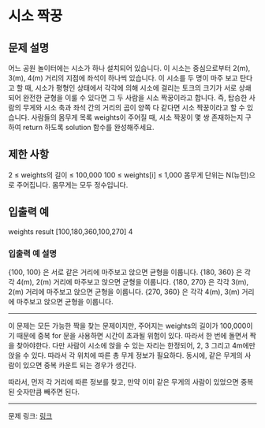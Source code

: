 # 시소 짝꿍
## 문제 설명

어느 공원 놀이터에는 시소가 하나 설치되어 있습니다. 이 시소는 중심으로부터 2(m), 3(m), 4(m) 거리의 지점에 좌석이 하나씩 있습니다.
이 시소를 두 명이 마주 보고 탄다고 할 때, 시소가 평형인 상태에서 각각에 의해 시소에 걸리는 토크의 크기가 서로 상쇄되어 완전한 균형을 이룰 수 있다면 그 두 사람을 시소 짝꿍이라고 합니다. 즉, 탑승한 사람의 무게와 시소 축과 좌석 간의 거리의 곱이 양쪽 다 같다면 시소 짝꿍이라고 할 수 있습니다.
사람들의 몸무게 목록 weights이 주어질 때, 시소 짝꿍이 몇 쌍 존재하는지 구하여 return 하도록 solution 함수를 완성해주세요.
## 제한 사항
2 ≤ weights의 길이 ≤ 100,000
100 ≤ weights[i] ≤ 1,000
몸무게 단위는 N(뉴턴)으로 주어집니다.
몸무게는 모두 정수입니다.
## 입출력 예
weights	result
[100,180,360,100,270]	4
### 입출력 예 설명
{100, 100} 은 서로 같은 거리에 마주보고 앉으면 균형을 이룹니다.
{180, 360} 은 각각 4(m), 2(m) 거리에 마주보고 앉으면 균형을 이룹니다.
{180, 270} 은 각각 3(m), 2(m) 거리에 마주보고 앉으면 균형을 이룹니다.
{270, 360} 은 각각 4(m), 3(m) 거리에 마주보고 앉으면 균형을 이룹니다.

***

이 문제는 모든 가능한 짝을 찾는 문제이지만, 주어지는 weights의 길이가 100,000이기 때문에 중복 for 문을 사용하면 시간이 초과될 위험이 있다. 따라서 한 번에 돌면서 짝을 찾아야한다. 다만 사람이 시소에 앉을 수 있는 자리는 한정되어, 2, 3 그리고 4m에만 앉을 수 있다. 따라서 각 위치에 따른 총 무게 정보가 필요하다. 동시에, 같은 무게의 사람이 있으면 중복 카운트 되는 경우가 생긴다.

따라서, 먼저 각 거리에 따른 정보를 찾고, 만약 이미 같은 무게의 사람이 있었으면 중복된 숫자만큼 빼주면 된다. 

***
문제 링크: [링크](https://school.programmers.co.kr/learn/courses/30/lessons/152996#qna)

